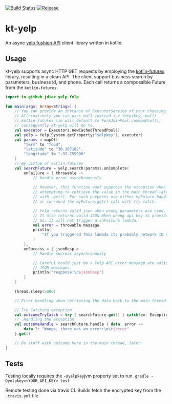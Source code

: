 [![Build Status](https://travis-ci.org/jdiaz/kt-yelp.svg?branch=master)](https://travis-ci.org/jdiaz/kt-yelp) [![Release](https://jitpack.io/v/jdiaz/kt-yelp.svg)](https://jitpack.io/#jdiaz/kt-yelp)

# kt-yelp

An async [yelp fushion API](https://www.yelp.com/developers/documentation/v3) client library written in kotlin.

## Usage

kt-yelp supports async HTTP GET requests by employing the [kotlin-futures](https://github.com/vjames19/kotlin-futures) 
library, resulting in a clean API. The client support business search by 
parameters, business id, and phone. Each call returns a compossible Future
from the `kotlin-futures`.

```kotlin
import io.github.jdiaz.yelp.Yelp
 
fun main(args: Array<String>) {
    // You can provide an instance of ExecutorService of your choosing.
    // Alternatively you can pass null instead i.e Yelp(key, null)
    // kotlin-futures lib will default to ForkJoinPool.commonPool(),
    // consequently kt-yelp will do to.
    val executor = Executors.newCachedThreadPool()
    val yelp = Yelp(System.getProperty("yelpkey"), executor)
    val params = mapOf(
        "term" to "food",
        "latitude" to "30.307182",
        "longitude" to "-97.755996"
    )
    // By virtue of kotlin-futures
    val searchFuture = yelp.search(params).onComplete(
        onFailure = { throwable ->
            // Handle error asynchronously
           
            // However, this function wont suppress the exception when 
            // attempting to retrieve the value in the main thread later
            // with .get(). For such purposes use either myFuture.handle()
            // or surround the myFuture.get() call with try catch.

            // Yelp returns valid json when wrong parameters are used.
            // It also returns valid JSON When wrong api key is provided.
            // So, it will not trigger a onFailure lambda.
            val error = throwable.message
            println(
                "If you triggered this lambda its probably network IO error: $error"
            )
        },
        onSuccess = { jsonResp->
            // Handle success asynchronously

            // Careful could just be a Yelp API error message are valid 
            // JSON messages.
            println("response:\n$jsonResp")
        }
    )
    
    Thread.sleep(5000)

    // Error handling when retrieving the data back to the main thread.

    // Try Catching exception
    val outcomeTryCatch = try { searchFuture.get() } catch(ex: Exception) { print("foo") }
    // .Handling the exception
    val outcomeHandle = searchFuture.handle { data, error ->
        data ?: "Woops, there was an error:\n\t$error"
    }.get()

    // Do stuff with outcome here in the main thread, later.
}
```

## Tests

Testing locally requires the `-Dyelpkey`jvm property set to run.
 `gradle -Dyelpkey=<YOUR_API_KEY> test`
 
Remote testing done via travis CI. Builds fetch the encrypted key from
 the `.travis.yml` file.
